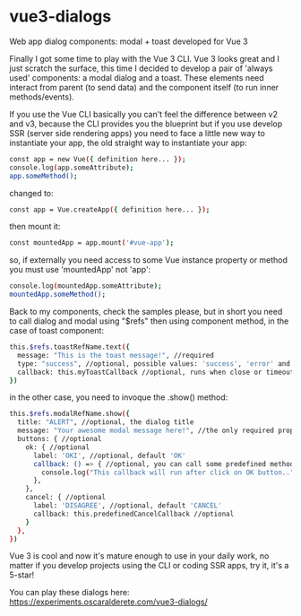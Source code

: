 # vue3-dialogs
Web app dialog components: modal + toast developed for Vue 3

Finally I got some time to play with the Vue 3 CLI. Vue 3 looks great and I just scratch the surface, this time I decided to develop a pair of 'always used' components: a modal dialog and a toast. These elements need interact from parent (to send data) and the component itself (to run inner methods/events).

If you use the Vue CLI basically you can't feel the difference between v2 and v3, because the CLI provides you the blueprint but if you use develop SSR (server side rendering apps) you need to face a little new way to instantiate your app, the old straight way to instantiate your app:

```bash
const app = new Vue({ definition here... });
console.log(app.someAttribute);
app.someMethod();
```

changed to:

```bash
const app = Vue.createApp({ definition here... });
```

then mount it:

```bash
const mountedApp = app.mount('#vue-app');
```

so, if externally you need access to some Vue instance property or method you must use 'mountedApp' not 'app':

```bash
console.log(mountedApp.someAttribute);
mountedApp.someMethod();
```

Back to my components, check the samples please, but in short you need to call dialog and modal using "$refs" then using component method, in the case of toast component:

```bash
this.$refs.toastRefName.text({
  message: "This is the toast message!", //required
  type: "success", //optional, possible values: 'success', 'error' and 'warning'
  callback: this.myToastCallback //optional, runs when close or timeout
})
```
in the other case, you need to invoque the .show() method:

```bash
this.$refs.modalRefName.show({
  title: "ALERT", //optional, the dialog title
  message: "Your awesome modal message here!", //the only required property
  buttons: { //optional
    ok: { //optional
      label: 'OKI', //optional, default 'OK'
      callback: () => { //optional, you can call some predefined method or anonymous funtions
        console.log("This callback will run after click on OK button..");
      },
    },
    cancel: { //optional
      label: 'DISAGREE', //optional, default 'CANCEL'
      callback: this.predefinedCancelCallback //optional
    }
  },
})
```

Vue 3 is cool and now it's mature enough to use in your daily work, no matter if you develop projects using the CLI or coding SSR apps, try it, it's a 5-star!

You can play these dialogs here: https://experiments.oscaralderete.com/vue3-dialogs/
